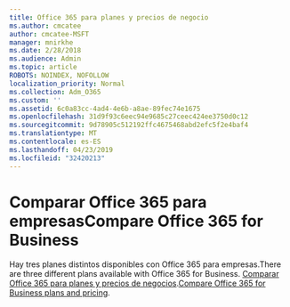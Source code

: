 ```yaml
---
title: Office 365 para planes y precios de negocio
ms.author: cmcatee
author: cmcatee-MSFT
manager: mnirkhe
ms.date: 2/28/2018
ms.audience: Admin
ms.topic: article
ROBOTS: NOINDEX, NOFOLLOW
localization_priority: Normal
ms.collection: Adm_O365
ms.custom: ''
ms.assetid: 6c0a83cc-4ad4-4e6b-a8ae-89fec74e1675
ms.openlocfilehash: 31d9f93c6eec94e9685c27ceec424ee3750d0c12
ms.sourcegitcommit: 9d78905c512192ffc4675468abd2efc5f2e4baf4
ms.translationtype: MT
ms.contentlocale: es-ES
ms.lasthandoff: 04/23/2019
ms.locfileid: "32420213"
---
```

# <a name="compare-office-365-for-business"></a><span data-ttu-id="f5f88-102">Comparar Office 365 para empresas</span><span class="sxs-lookup"><span data-stu-id="f5f88-102">Compare Office 365 for Business</span></span>

<span data-ttu-id="f5f88-103">Hay tres planes distintos disponibles con Office 365 para empresas.</span><span class="sxs-lookup"><span data-stu-id="f5f88-103">There are three different plans available with Office 365 for Business.</span></span> <span data-ttu-id="f5f88-104">[Comparar Office 365 para planes y precios de negocios](https://products.office.com/compare-all-microsoft-office-products?tab=2).</span><span class="sxs-lookup"><span data-stu-id="f5f88-104">[Compare Office 365 for Business plans and pricing](https://products.office.com/compare-all-microsoft-office-products?tab=2).</span></span>
  

